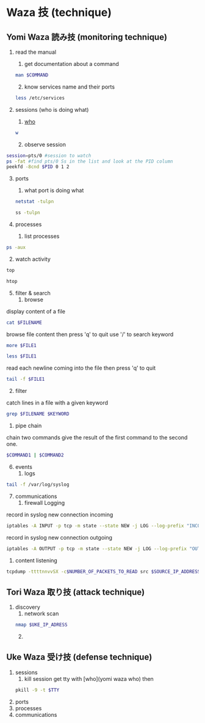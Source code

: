 # Waza 技 (technique)

## Yomi Waza 読み技 (monitoring technique)

1. read the manual
   1. get documentation about a command
   ```bash
   man $COMMAND
   ```
   2. know services name and their ports 
   ```bash
   less /etc/services
   ```

2. sessions (who is doing what)
   1. <a href="who">who</a> 
   ```bash
   w
   ```
   2. observe session
```bash
session=pts/0 #session to watch
ps -fat #find pts/0 Ss in the list and look at the PID column
peekfd -8cnd $PID 0 1 2
```

3. ports
   1. what port is doing what

   ```bash
   netstat -tulpn
   ```

   ```bash
   ss -tulpn
   ```

4. processes
   1. list processes
```bash
ps -aux
```
   2. watch activity
```bash
top
```
```bash
htop
```

5. filter & search
   1. browse

display content of a file
```bash
cat $FILENAME
```

browse file content then press 'q' to quit use '/' to search keyword
```bash
more $FILE1
```
```bash
less $FILE1
```

read each newline coming into the file then press 'q' to quit
```bash
tail -f $FILE1
```

   2. filter

catch lines in a file with a given keyword
```bash
grep $FILENAME $KEYWORD
```
   1. pipe chain

chain two commands give the result of the first command to the second one.
```bash
$COMMAND1 | $COMMAND2
```

6. events
   1. logs

```bash
tail -f /var/log/syslog
```
7. communications
   1. firewall Logging

record in syslog new connection incoming
```bash
iptables -A INPUT -p tcp -m state --state NEW -j LOG --log-prefix "INCOMING connection "
```
record in syslog new connection outgoing
```bash
iptables -A OUTPUT -p tcp -m state --state NEW -j LOG --log-prefix "OUTGOING connection "
```

   1. content listening

```bash
tcpdump -ttttnnvvSX -c$NUMBER_OF_PACKETS_TO_READ src $SOURCE_IP_ADDRESS and dst port $DESTINATION_PORT
```



## Tori Waza 取り技 (attack technique)

1. discovery
   1. network scan
   ```bash
   nmap $UKE_IP_ADRESS
   ```
   2. 



## Uke Waza</a> 受け技 (defense technique)

1. sessions
   1. kill session
   get tty with [who](yomi waza who) then
   ```bash
   pkill -9 -t $TTY
   ```
2. ports
3. processes
4. communications
